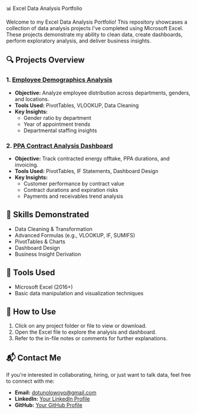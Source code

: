 
📊 Excel Data Analysis Portfolio

Welcome to my Excel Data Analysis Portfolio! This repository showcases a collection of data analysis projects I've completed using Microsoft Excel. These projects demonstrate my ability to clean data, create dashboards, perform exploratory analysis, and deliver business insights.

## 🔍 Projects Overview

### 1. **[Employee Demographics Analysis](link-to-file-if-applicable)**
- **Objective:** Analyze employee distribution across departments, genders, and locations.
- **Tools Used:** PivotTables, VLOOKUP, Data Cleaning
- **Key Insights:**
  - Gender ratio by department
  - Year of appointment trends
  - Departmental staffing insights

### 2. **[PPA Contract Analysis Dashboard](link-to-file-if-applicable)**
- **Objective:** Track contracted energy offtake, PPA durations, and invoicing.
- **Tools Used:** PivotTables, IF Statements, Dashboard Design
- **Key Insights:**
  - Customer performance by contract value
  - Contract durations and expiration risks
  - Payments and receivables trend analysis

## 🧠 Skills Demonstrated
- Data Cleaning & Transformation
- Advanced Formulas (e.g., VLOOKUP, IF, SUMIFS)
- PivotTables & Charts
- Dashboard Design
- Business Insight Derivation

## 🧰 Tools Used
- Microsoft Excel (2016+)
- Basic data manipulation and visualization techniques

## 📎 How to Use
1. Click on any project folder or file to view or download.
2. Open the Excel file to explore the analysis and dashboard.
3. Refer to the in-file notes or comments for further explanations.

## 📬 Contact Me
If you're interested in collaborating, hiring, or just want to talk data, feel free to connect with me:

- **Email:** dotunolowoyo@gmail.com 
- **LinkedIn:** [Your LinkedIn Profile](https://www.linkedin.com/in/dotun-olowoyo-9521829b)
- **GitHub:** [Your GitHub Profile](https://github.com/MrDee027)
